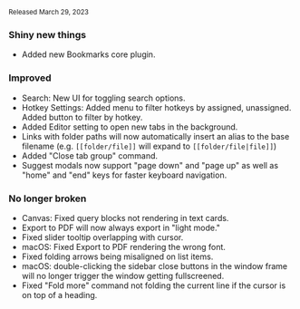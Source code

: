 <small>Released March 29, 2023</small>

### Shiny new things

- Added new Bookmarks core plugin.

### Improved

- Search: New UI for toggling search options.
- Hotkey Settings: Added menu to filter hotkeys by assigned, unassigned. Added button to filter by hotkey.
- Added Editor setting to open new tabs in the background.
- Links with folder paths will now automatically insert an alias to the base filename (e.g. `[[folder/file]]` will expand to `[[folder/file|file]]`)
- Added "Close tab group" command.
- Suggest modals now support "page down" and "page up" as well as "home" and "end"  keys for faster keyboard navigation.

### No longer broken

- Canvas: Fixed query blocks not rendering in text cards.
- Export to PDF will now always export in "light mode."
- Fixed slider tooltip overlapping with cursor.
- macOS: Fixed Export to PDF rendering the wrong font.
- Fixed folding arrows being misaligned on list items.
- macOS: double-clicking the sidebar close buttons in the window frame will no longer trigger the window getting fullscreened.
- Fixed "Fold more" command not folding the current line if the cursor is on top of a heading.
